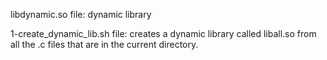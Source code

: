 libdynamic.so file: dynamic library

1-create_dynamic_lib.sh file: creates a dynamic library called liball.so from all the .c files that are in the current directory.
